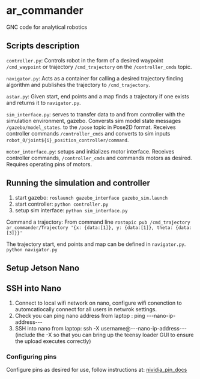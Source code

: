 # ar_commander
GNC code for analytical robotics

## Scripts description

`controller.py`: Controls robot in the
form of a desired waypoint
`/cmd_waypoint` or trajectory
`/cmd_trajectory` on the
`/controller_cmds` topic.

`navigator.py`: Acts as a container for
calling a desired trajectory finding algorithm and publishes the
trajectory to `/cmd_trajectory`.

`astar.py`: Given start, end points and
a map finds a trajectory if one exists and returns it to
`navigator.py`.

`sim_interface.py`: serves to transfer data
to and from controller with the simulation environment, gazebo.
Conversts sim model state messages
`/gazebo/model_states`. to the
`/pose` topic in Pose2D format. Receives
controller commands `/controller_cmds`
and converts to sim inputs
`robot_0/joint${i}_position_controller/command`.

`motor_interface.py`: setups and initializes motor interface. Receives controller commands, `/controller_cmds` and commands motors as desired. Requires operating pins of motors.

## Running the simulation and controller

1. start gazebo: `roslaunch gazebo_interface gazebo_sim.launch`
2. start controller: `python controller.py`
3. setup sim interface: `python sim_interface.py`

Command a trajectory: From command line
`rostopic pub /cmd_trajectory ar_commander/Trajectory '{x: {data:[1]}, y: {data:[1]}, theta: {data:[3]}}'`

The trajectory start, end points and map can be defined in `navigator.py`.
`python navigator.py`

## Setup Jetson Nano

## SSH into Nano
1. Connect to local wifi network on nano, configure wifi conenction to automcatiocally connect for all users in netwrok settings.
2. Check you can ping nano address from laptop : ping ---nano-ip-address---
3. SSH into nano from laptop: ssh -X username@---nano-ip-address--- (include the -X so that you can bring up the teensy loader GUI to ensure the upload executes correctly)

### Configuring pins
Configure pins as desired for use, follow instructions at: [nividia_pin_docs](https://docs.nvidia.com/jetson/l4t/index.html#page/Tegra%20Linux%20Driver%20Package%20Development%20Guide/hw_setup_jetson_io.html)
